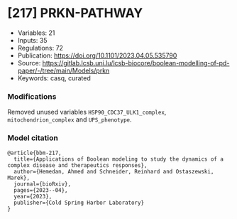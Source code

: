 # \[217\] PRKN-PATHWAY

 - Variables: 21
 - Inputs: 35
 - Regulations: 72
 - Publication: https://doi.org/10.1101/2023.04.05.535790
 - Source: https://gitlab.lcsb.uni.lu/lcsb-biocore/boolean-modelling-of-pd-paper/-/tree/main/Models/prkn
 - Keywords: casq, curated


### Modifications

Removed unused variables `HSP90_CDC37_ULK1_complex`, `mitochondrion_complex` and `UPS_phenotype`.

### Model citation

```
@article{bbm-217,
  title={Applications of Boolean modeling to study the dynamics of a complex disease and therapeutics responses},
  author={Hemedan, Ahmed and Schneider, Reinhard and Ostaszewski, Marek},
  journal={bioRxiv},
  pages={2023--04},
  year={2023},
  publisher={Cold Spring Harbor Laboratory}
}
```

